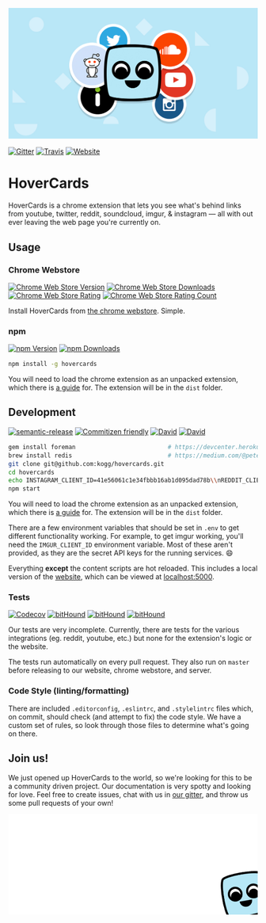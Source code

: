 [![HoverCards banner](assets/images/facebeefbanner.jpg)](http://hovercards.com)

[![Gitter](https://img.shields.io/gitter/room/kogg/hovercards.js.svg?style=flat-square&maxAge=2592000)](https://gitter.im/kogg/hovercards)
[![Travis](https://img.shields.io/travis/kogg/hovercards/master.svg?style=flat-square&maxAge=2592000)](https://travis-ci.org/kogg/hovercards)
[![Website](https://img.shields.io/website-up-down-green-red/http/hovercards.com.svg?style=flat-square&maxAge=2592000)](http://hovercards.com)

# HoverCards
HoverCards is a chrome extension that lets you see what's behind links from youtube, twitter, reddit, soundcloud, imgur, & instagram — all with out ever leaving the web page you're currently on.

## Usage

### Chrome Webstore

[![Chrome Web Store Version](https://img.shields.io/chrome-web-store/v/dighmiipfpfdfbfmpodcmfdgkkcakbco.svg?style=flat-square&maxAge=2592000)](https://chrome.google.com/webstore/detail/hovercards/dighmiipfpfdfbfmpodcmfdgkkcakbco)
[![Chrome Web Store Downloads](https://img.shields.io/chrome-web-store/d/dighmiipfpfdfbfmpodcmfdgkkcakbco.svg?style=flat-square&maxAge=2592000)](https://chrome.google.com/webstore/detail/hovercards/dighmiipfpfdfbfmpodcmfdgkkcakbco)
[![Chrome Web Store Rating](https://img.shields.io/chrome-web-store/rating/dighmiipfpfdfbfmpodcmfdgkkcakbco.svg?style=flat-square&maxAge=2592000)](https://chrome.google.com/webstore/detail/hovercards/dighmiipfpfdfbfmpodcmfdgkkcakbco/reviews)
[![Chrome Web Store Rating Count](https://img.shields.io/chrome-web-store/rating-count/dighmiipfpfdfbfmpodcmfdgkkcakbco.svg?style=flat-square&maxAge=2592000)](https://chrome.google.com/webstore/detail/hovercards/dighmiipfpfdfbfmpodcmfdgkkcakbco/reviews)

Install HoverCards from [the chrome webstore](https://chrome.google.com/webstore/detail/hovercards/dighmiipfpfdfbfmpodcmfdgkkcakbco). Simple.

### npm

[![npm Version](https://img.shields.io/npm/v/hovercards.svg?style=flat-square&maxAge=2592000)](https://www.npmjs.com/package/hovercards)
[![npm Downloads](https://img.shields.io/npm/dm/hovercards.svg?style=flat-square&maxAge=2592000)](https://www.npmjs.com/package/hovercards)

```bash
npm install -g hovercards
```

You will need to load the chrome extension as an unpacked extension, which there is [a guide](https://developer.chrome.com/extensions/getstarted#unpacked) for. The extension will be in the `dist` folder.

## Development

[![semantic-release](https://img.shields.io/badge/%20%20%F0%9F%93%A6%F0%9F%9A%80-semantic--release-e10079.svg?style=flat-square)](https://github.com/semantic-release/semantic-release)
[![Commitizen friendly](https://img.shields.io/badge/commitizen-friendly-brightgreen.svg?style=flat-square&maxAge=2592000)](http://commitizen.github.io/cz-cli/)
[![David](https://img.shields.io/david/kogg/hovercards.svg?maxAge=2592000?style=flat-square)](https://github.com/kogg/hovercards)
[![David](https://img.shields.io/david/dev/kogg/hovercards.svg?maxAge=2592000?style=flat-square)](https://github.com/kogg/hovercards)

```bash
gem install foreman                          # https://devcenter.heroku.com/articles/heroku-local#run-your-app-locally-using-foreman
brew install redis                           # https://medium.com/@petehouston/install-and-config-redis-on-mac-os-x-via-homebrew-eb8df9a4f298
git clone git@github.com:kogg/hovercards.git
cd hovercards
echo INSTAGRAM_CLIENT_ID=41e56061c1e34fbbb16ab1d095dad78b\\nREDDIT_CLIENT_ID=0jXqEudQPqSL6w\\nSOUNDCLOUD_CLIENT_ID=78a827254bd7a5e3bba61aa18922bf2e > .env
npm start
```

You will need to load the chrome extension as an unpacked extension, which there is [a guide](https://developer.chrome.com/extensions/getstarted#unpacked) for. The extension will be in the `dist` folder.

There are a few environment variables that should be set in `.env` to get different functionality working. For example, to get imgur working, you'll need the `IMGUR_CLIENT_ID` environment variable. Most of these aren't provided, as they are the secret API keys for the running services. :smile:

Everything __except__ the content scripts are hot reloaded. This includes a local version of the [website](http://hovercards.com), which can be viewed at [localhost:5000](http://localhost:5000).

### Tests

[![Codecov](https://img.shields.io/codecov/c/github/kogg/hovercards.svg?style=flat-square&maxAge=2592000)](https://codecov.io/gh/kogg/hovercards)
[![bitHound](https://img.shields.io/bithound/code/github/kogg/hovercards.svg?maxAge=2592000?style=flat-square)](https://www.bithound.io/github/kogg/hovercards)
[![bitHound](https://img.shields.io/bithound/dependencies/github/kogg/hovercards.svg?maxAge=2592000?style=flat-square)](https://www.bithound.io/github/kogg/hovercards)
[![bitHound](https://img.shields.io/bithound/devDependencies/github/kogg/hovercards.svg?maxAge=2592000?style=flat-square)](https://www.bithound.io/github/kogg/hovercards)

Our tests are very incomplete. Currently, there are tests for the various integrations (eg. reddit, youtube, etc.) but none for the extension's logic or the website.

The tests run automatically on every pull request. They also run on `master` before releasing to our website, chrome webstore, and server.

### Code Style (linting/formatting)
There are included `.editorconfig`, `.eslintrc`, and `.stylelintrc` files which, on commit, should check (and attempt to fix) the code style. We have a custom set of rules, so look through those files to determine what's going on there.

## Join us!
We just opened up HoverCards to the world, so we're looking for this to be a community driven project. Our documentation is very spotty and looking for love. Feel free to create issues, chat with us in [our gitter](https://gitter.im/kogg/hovercards), and throw us some pull requests of your own!

![Bye!](assets/images/carlito-corner.png)
